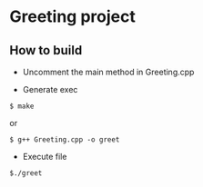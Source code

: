 # Greeting project

## How to build

- Uncomment the main method in Greeting.cpp

- Generate exec 

```
$ make 
```
or 

```
$ g++ Greeting.cpp -o greet
```
- Execute file
```
$./greet
```
